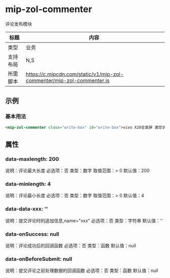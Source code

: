 # mip-zol-commenter

评论发布模块

标题|内容
----|----
类型|业务
支持布局|N,S|
所需脚本|https://c.mipcdn.com/static/v1/mip-zol-commenter/mip-zol-commenter.js

## 示例

### 基本用法
```html
<mip-zol-commenter class="write-box" id="write-box">vivo X20全面屏 邀您说点什</mip-zol-commenter>
```

## 属性

### data-maxlength: 200
说明：评论最大长度
必选项：否
类型：数字
取值范围：> 0
默认值：200

### data-minlength: 4
说明：评论最小长度
必选项：否
类型：数字
取值范围：> 0
默认值：4

### data-data-xxx: ''
说明：提交评论时的追加信息,name="xxx"
必选项：否
类型：字符串
默认值：''

### data-onSuccess: null
说明：评论成功后的回调函数
必选项：否
类型：函数
默认值：null

### data-onBeforeSubmit: null
说明：提交评论之前处理数据的回调函数
必选项：否
类型：函数
默认值：null

